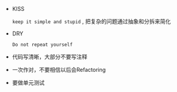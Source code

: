 

- KISS 

  `keep it simple and stupid` , 把复杂的问题通过抽象和分拆来简化

- DRY 

  `Do not repeat yourself`

- 代码写清晰，大部分不要写注释

- 一次作对，不要相信以后会Refactoring

- 要做单元测试